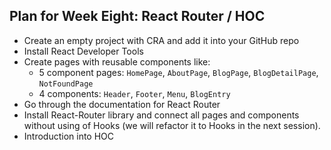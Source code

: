 ## Plan for Week Eight: React Router / HOC

* Create an empty project with CRA and add it into your GitHub repo
* Install React Developer Tools
* Create pages with reusable components like:
  * 5 component pages: `HomePage`, `AboutPage`, `BlogPage`, `BlogDetailPage`, `NotFoundPage`
  * 4 components: `Header`, `Footer`, `Menu`, `BlogEntry`
* Go through the documentation for React Router
* Install React-Router library and connect all pages and components without using of Hooks (we will refactor it to Hooks in the next session).
* Introduction into HOC
